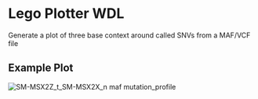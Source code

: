 # Lego Plotter WDL
Generate a plot of three base context around called SNVs from a MAF/VCF file

## Example Plot
![SM-MSX2Z_t_SM-MSX2X_n maf mutation_profile](https://user-images.githubusercontent.com/43577344/214386413-3650748f-eb08-4eaa-a334-8c233db6d87f.png)
